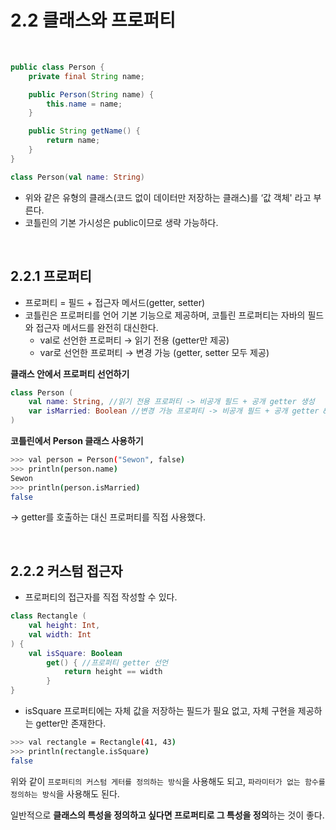 # 2.2 클래스와 프로퍼티

<br>

```java
public class Person {
	private final String name;

	public Person(String name) {
		this.name = name;
	}

	public String getName() {
		return name;
	}
}
```

```kotlin
class Person(val name: String)
```

- 위와 같은 유형의 클래스(코드 없이 데이터만 저장하는 클래스)를 ‘값 객체' 라고 부른다.
- 코틀린의 기본 가시성은 public이므로 생략 가능하다.

<br>

## 2.2.1 프로퍼티

- 프로퍼티 = 필드 + 접근자 메서드(getter, setter)
- 코틀린은 프로퍼티를 언어 기본 기능으로 제공하며, 코틀린 프로퍼티는 자바의 필드와 접근자 메서드를 완전히 대신한다.
    - val로 선언한 프로퍼티 → 읽기 전용 (getter만 제공)
    - var로 선언한 프로퍼티 → 변경 가능 (getter, setter 모두 제공)


**클래스 안에서 프로퍼티 선언하기**

```kotlin
class Person (
	val name: String, //읽기 전용 프로퍼티 -> 비공개 필드 + 공개 getter 생성
	var isMarried: Boolean //변경 가능 프로퍼티 -> 비공개 필드 + 공개 getter & setter 생성
)
```

**코틀린에서 Person 클래스 사용하기**

```bash
>>> val person = Person("Sewon", false)
>>> println(person.name)
Sewon
>>> println(person.isMarried)
false
```

→ getter를 호출하는 대신 프로퍼티를 직접 사용했다.

<br>

## 2.2.2 커스텀 접근자

- 프로퍼티의 접근자를 직접 작성할 수 있다.

```kotlin
class Rectangle (
	val height: Int,
	val width: Int
) {
	val isSquare: Boolean
		get() { //프로퍼티 getter 선언
			return height == width
		}
}
```

- isSquare 프로퍼티에는 자체 값을 저장하는 필드가 필요 없고, 자체 구현을 제공하는 getter만 존재한다.

```bash
>>> val rectangle = Rectangle(41, 43)
>>> println(rectangle.isSquare)
false
```

위와 같이 `프로퍼티의 커스텀 게터를 정의하는 방식`을 사용해도 되고, `파라미터가 없는 함수를 정의하는 방식`을 사용해도 된다.

일반적으로 **클래스의 특성을 정의하고 싶다면 프로퍼티로 그 특성을 정의**하는 것이 좋다.